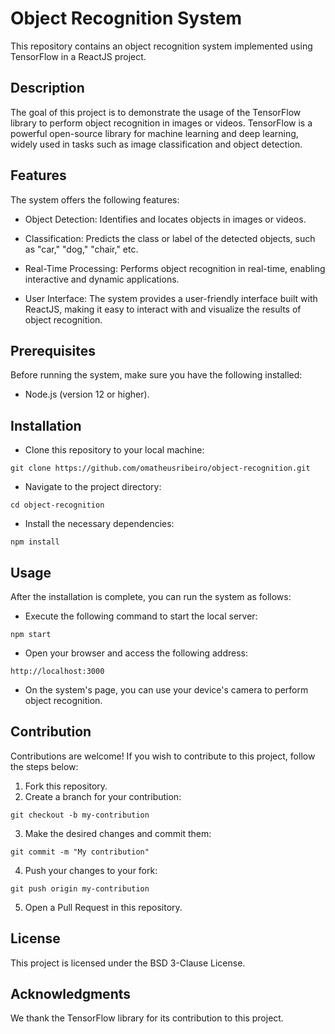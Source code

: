# Object Recognition System

This repository contains an object recognition system implemented using TensorFlow in a ReactJS project.

## Description

The goal of this project is to demonstrate the usage of the TensorFlow library to perform object recognition in images or videos. TensorFlow is a powerful open-source library for machine learning and deep learning, widely used in tasks such as image classification and object detection.

## Features

The system offers the following features:

- Object Detection: Identifies and locates objects in images or videos.

- Classification: Predicts the class or label of the detected objects, such as "car," "dog," "chair," etc.

- Real-Time Processing: Performs object recognition in real-time, enabling interactive and dynamic applications.

- User Interface: The system provides a user-friendly interface built with ReactJS, making it easy to interact with and visualize the results of object recognition.

## Prerequisites

Before running the system, make sure you have the following installed:

- Node.js (version 12 or higher).

## Installation

- Clone this repository to your local machine:

```git
git clone https://github.com/omatheusribeiro/object-recognition.git
```

- Navigate to the project directory:

```
cd object-recognition
```

- Install the necessary dependencies:

```
npm install
```

## Usage

After the installation is complete, you can run the system as follows:

- Execute the following command to start the local server:

```
npm start
```

- Open your browser and access the following address:

```
http://localhost:3000
```

- On the system's page, you can use your device's camera to perform object recognition.

## Contribution

Contributions are welcome! If you wish to contribute to this project, follow the steps below:

1. Fork this repository.
2. Create a branch for your contribution:

```git
git checkout -b my-contribution
```

3. Make the desired changes and commit them:

```git
git commit -m "My contribution"
```

4. Push your changes to your fork:

```git
git push origin my-contribution
```

5. Open a Pull Request in this repository.

## License

This project is licensed under the BSD 3-Clause License.

## Acknowledgments

We thank the TensorFlow library for its contribution to this project.
